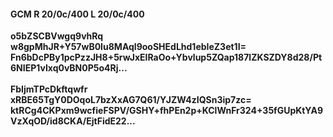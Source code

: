 #### GCM R 20/0c/400 L 20/0c/400
**o5bZSCBVwgq9vhRq**<br/>**w8gpMhJR+Y57wB0Iu8MAql9ooSHEdLhd1ebIeZ3et1I=**<br/>**Fn6bDcPBy1pcPzzJH8+5rwJxElRaOo+Ybvlup5ZQap187lZKSZDY8d28/Pt6NIEP1vIxq0vBN0P5o4Rj...**<br/><br/>
**FbIjmTPcDkftqwfr**<br/>**xRBE65TgY0DOqoL7bzXxAG7Q61/YJZW4zIQSn3ip7zc=**<br/>**ktRCg4CKPxm9wcfieFSPV/GSHY+fhPEn2p+KClWnFr324+35fGUpKtYA9VzXqOD/id8CKA/EjtFidE22...**